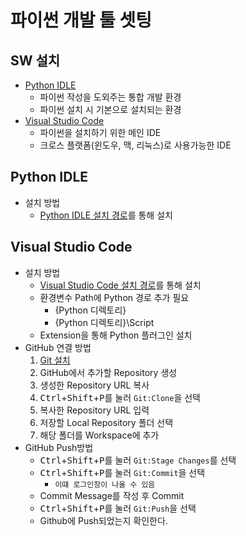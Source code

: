 # 파이썬 개발 툴 셋팅

## SW 설치
  - [Python IDLE]
    - 파이썬 작성을 도외주는 통합 개발 환경
    - 파이썬 설치 시 기본으로 설치되는 환경
  - [Visual Studio Code]
    - 파이썬을 설치하기 위한 메인 IDE
    - 크로스 플랫폼(윈도우, 맥, 리눅스)로 사용가능한 IDE

## Python IDLE
  - 설치 방법
    - [Python IDLE 설치 경로]를 통해 설치
    
## Visual Studio Code
  - 설치 방법
    - [Visual Studio Code 설치 경로]를 통해 설치
    - 환경변수 Path에 Python 경로 추가 필요
      - {Python 디렉토리}
      - {Python 디렉토리}\Script
    - Extension을 통해 Python 플러그인 설치
  - GitHub 연결 방법
    1. [Git 설치]
    2. GitHub에서 추가할 Repository 생성
    3. 생성한 Repository URL 복사
    4. <kbd>Ctrl</kbd>+<kbd>Shift</kbd>+<kbd>P</kbd>를 눌러 ```Git:Clone```을 선택
    5. 복사한 Repository URL 입력
    6. 저장할 Local Repository 폴더 선택
    7. 해당 폴더를 Workspace에 추가
  - GitHub Push방법
    - <kbd>Ctrl</kbd>+<kbd>Shift</kbd>+<kbd>P</kbd>를 눌러 ```Git:Stage Changes```를 선택
    - <kbd>Ctrl</kbd>+<kbd>Shift</kbd>+<kbd>P</kbd>를 눌러 ```Git:Commit```을 선택
      - ```이떄 로그인창이 나올 수 있음```
    - Commit Message를 작성 후 Commit
    - <kbd>Ctrl</kbd>+<kbd>Shift</kbd>+<kbd>P</kbd>를 눌러 ```Git:Push```을 선택
    - Github에 Push되었는지 확인한다.
    
[Python IDLE]: https://docs.python.org/3/library/idle.html
[Visual Studio Code]: https://code.visualstudio.com/
[Python IDLE 설치 경로]: https://www.python.org/downloads/
[Visual Studio Code 설치 경로]: https://code.visualstudio.com/
[Git 설치]: https://git-scm.com/
